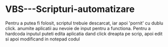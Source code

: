 # VBS---Scripturi-automatizare

Pentru a putea fi folosit, scriptul trebuie descarcat, iar apoi 'pornit' cu dublu click.
  anumite aplicatii au nevoie de input pentru a functiona. Pentru a hardcoda inputul puteti edita aplicatia dand click dreapta pe scrip, apoi edit si apoi modificand in notepad codul
